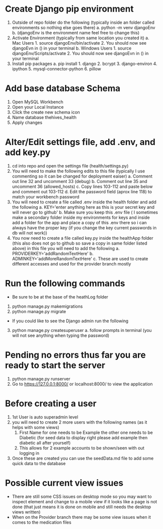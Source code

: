 # Create Django pip environment
1. Outside of repo folder do the following (typically inside an folder called environments so nothing else goes there)
    a. python -m venv djangoEnv
    b. (djangoEnv is the environment name feel free to change this)
2. Activate Environment (typically from same location you created it)
    a. Mac Users
        1. source djangoEnv/bin/activate
        2. You should  now see djangoEvn in () in your terminal
    b. Windows Users
        1. source djangoEnv/Scripts/activate
        2. You should  now see djangoEvn in () in your terminal
3. Install pip packages
    a. pip install 
        1. django
        2. bcrypt
        3. django-environ
        4. ipython
        5. mysql-connector-python
        6. pillow

# Add base database Schema
1. Open MySQL Workbench
2. Open your Local Instance
3. Click the create new schema icon
4. Name database thehives_health
5. Apply changes

# Alter/Edit settings file, add .env, and add key.py 
1. cd into repo and open the settings file (health/settings.py)
2. You will need to make the following edits to this file (typically I use commenting so it can be changed for deployment eaiser)
    a. Comment out line 32 and uncomment 33 (debug)
    b. Comment out line 35 and uncomment 36 (allowed_hosts)
    c. Copy lines 103-112 and paste below and comment out 103-112
    d. Edit the password field (aprox line 118) to match your workbench password
3. You will need to create a file called .env inside the health folder and add the following
    a. KEY='enter anything here as this is your secret key and will never go to github'
    b. Make sure you keep this .env file ( I sometimes make a secondary folder inside my environments for keys and inside add a folder for the app and place a copy of this .env there so i can always have the proper key (if you change the key current passwords in db will not work))
4. You now need to create a file called key.py inside the healthApp folder (this also does not go to github so save a copy in same folder listed above) in this file you will need to add the following
    a. PROVIDERKEY='addRandomTextHere'
    b. ADMINKEY='addMoreRandomTextHere'
    c. These are used to create different accesses and used for the provider branch mostly

# Run the following commands
- Be sure to be at the base of the heathLog folder
1. python manage.py makemigrations
2. python manage.py migrate
- If you could like to see the Django admin run the following
3. python manage.py createsuperuser
    a. follow prompts in terminal (you will not see anything when typing the password)

# Pending no errors thus far you are ready to start the server
1. python manage.py runserver
2. Go to https://127.0.0.1:8000/ or localhost:8000/ to view the application

# Before creating a user 
1. 1st User is auto superadmin level
2. you will need to create 2 more users with the following names (as it helps with some views)
    1. First Name for one needs to be Example the other one needs to be Diabetic (for seed data to display right please add example then diabetic all after yourself)
    2. This allows for 2 example accounts to be shown/seen with out logging in
3. Once these are created you can use the seedData.md file to add some quick data to the database 


# Possible current view issues
- There are still some CSS issues on desktop mode so you may want to inspect element and change to a mobile view if it looks like a page is not done (that just means it is done on mobile and still needs the desktop views written)
- When on the Provider branch there may be some view issues when it comes to the medication files

